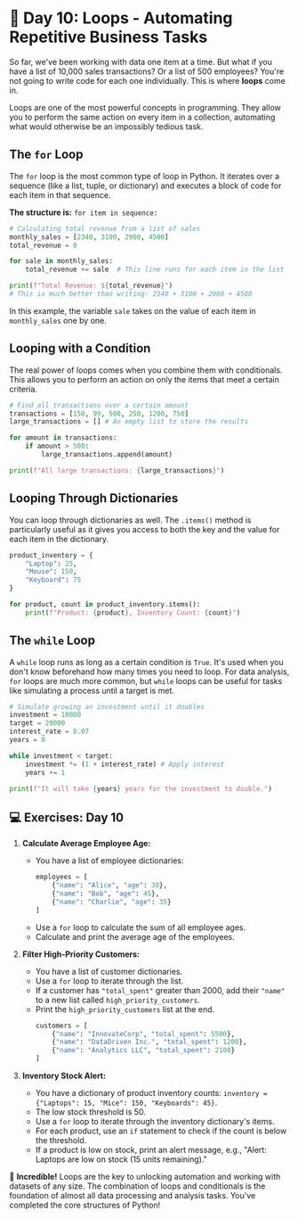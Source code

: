 # 📘 Day 10: Loops - Automating Repetitive Business Tasks

So far, we've been working with data one item at a time. But what if you have a list of 10,000 sales transactions? Or a list of 500 employees? You're not going to write code for each one individually. This is where **loops** come in.

Loops are one of the most powerful concepts in programming. They allow you to perform the same action on every item in a collection, automating what would otherwise be an impossibly tedious task.

## The `for` Loop

The `for` loop is the most common type of loop in Python. It iterates over a sequence (like a list, tuple, or dictionary) and executes a block of code for each item in that sequence.

**The structure is:** `for item in sequence:`

```python
# Calculating total revenue from a list of sales
monthly_sales = [2340, 3100, 2900, 4500]
total_revenue = 0

for sale in monthly_sales:
    total_revenue += sale  # This line runs for each item in the list

print(f"Total Revenue: ${total_revenue}")
# This is much better than writing: 2340 + 3100 + 2900 + 4500
```
In this example, the variable `sale` takes on the value of each item in `monthly_sales` one by one.

## Looping with a Condition

The real power of loops comes when you combine them with conditionals. This allows you to perform an action on only the items that meet a certain criteria.

```python
# Find all transactions over a certain amount
transactions = [150, 99, 500, 250, 1200, 750]
large_transactions = [] # An empty list to store the results

for amount in transactions:
    if amount > 500:
        large_transactions.append(amount)

print(f"All large transactions: {large_transactions}")
```

## Looping Through Dictionaries

You can loop through dictionaries as well. The `.items()` method is particularly useful as it gives you access to both the key and the value for each item in the dictionary.

```python
product_inventory = {
    "Laptop": 25,
    "Mouse": 150,
    "Keyboard": 75
}

for product, count in product_inventory.items():
    print(f"Product: {product}, Inventory Count: {count}")
```

## The `while` Loop

A `while` loop runs as long as a certain condition is `True`. It's used when you don't know beforehand how many times you need to loop. For data analysis, `for` loops are much more common, but `while` loops can be useful for tasks like simulating a process until a target is met.

```python
# Simulate growing an investment until it doubles
investment = 10000
target = 20000
interest_rate = 0.07
years = 0

while investment < target:
    investment *= (1 + interest_rate) # Apply interest
    years += 1

print(f"It will take {years} years for the investment to double.")
```

## 💻 Exercises: Day 10

1.  **Calculate Average Employee Age:**
    *   You have a list of employee dictionaries:
        ```python
        employees = [
            {"name": "Alice", "age": 30},
            {"name": "Bob", "age": 45},
            {"name": "Charlie", "age": 35}
        ]
        ```
    *   Use a `for` loop to calculate the sum of all employee ages.
    *   Calculate and print the average age of the employees.

2.  **Filter High-Priority Customers:**
    *   You have a list of customer dictionaries.
    *   Use a `for` loop to iterate through the list.
    *   If a customer has `"total_spent"` greater than 2000, add their `"name"` to a new list called `high_priority_customers`.
    *   Print the `high_priority_customers` list at the end.
        ```python
        customers = [
            {"name": "InnovateCorp", "total_spent": 5500},
            {"name": "DataDriven Inc.", "total_spent": 1200},
            {"name": "Analytics LLC", "total_spent": 2100}
        ]
        ```

3.  **Inventory Stock Alert:**
    *   You have a dictionary of product inventory counts: `inventory = {"Laptops": 15, "Mice": 150, "Keyboards": 45}`.
    *   The low stock threshold is 50.
    *   Use a `for` loop to iterate through the inventory dictionary's items.
    *   For each product, use an `if` statement to check if the count is below the threshold.
    *   If a product is low on stock, print an alert message, e.g., "Alert: Laptops are low on stock (15 units remaining)."

🎉 **Incredible!** Loops are the key to unlocking automation and working with datasets of any size. The combination of loops and conditionals is the foundation of almost all data processing and analysis tasks. You've completed the core structures of Python!
